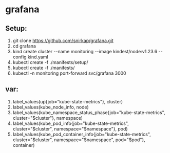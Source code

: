 # grafana
## Setup:
1. git clone https://github.com/snirkap/grafana.git
2. cd grafana 
3. kind create cluster --name monitoring --image kindest/node:v1.23.6 --config kind.yaml
4. kubectl create -f ./manifests/setup/
5. kubectl create -f ./manifests/
6. kubectl -n monitoring port-forward svc/grafana 3000
## var:
1. label_values(up{job="kube-state-metrics"}, cluster)
2. label_values(kube_node_info, node)
3. label_values(kube_namespace_status_phase{job="kube-state-metrics", cluster="$cluster"}, namespace)
4. label_values(kube_pod_info{job="kube-state-metrics", cluster="$cluster", namespace="$namespace"}, pod)
5. label_values(kube_pod_container_info{job="kube-state-metrics", cluster="$cluster", namespace="$namespace", pod="$pod"}, container)
